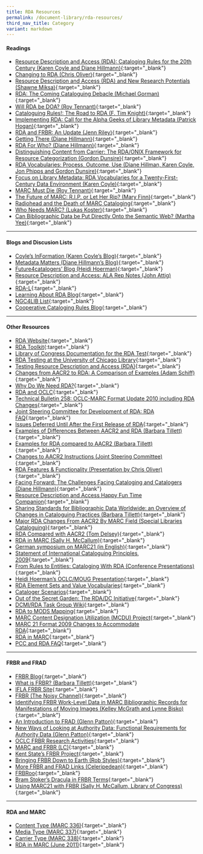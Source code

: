 ```yaml
---
title: RDA Resources
permalink: /document-library/rda-resources/
third_nav_title: Category
variant: markdown
---
```

#### **Readings**
- [Resource Description and Access (RDA): Cataloging Rules for the 20th Century (Karen Coyle and Diane Hillmann)](http://dlib.org/dlib/january07/coyle/01coyle.html){:target="_blank"}
- [Changing to RDA (Chris Oliver)](http://www.rda-jsc.org/docs/felicitervol53no7p250-253.pdf){:target="_blank"}
- [Resource Description and Access (RDA) and New Research Potentials (Shawne Miksa)](http://www.asis.org/Bulletin/Jun-09/JunJul09_Miksa.pdf%22){:target="_blank"}
- [RDA: The Coming Cataloguing Debacle (Michael Gorman)](http://www.slc.bc.ca/rda1007.pdf){:target="_blank"}
- [Will RDA be DOA? (Roy Tennant)](http://www.libraryjournal.com/article/CA6422278.html){:target="_blank"}
- [Cataloguing Rules!: The Road to RDA (F. Tim Knight)](http://pi.library.yorku.ca/dspace/handle/10315/2550){:target="_blank"}
- [Implementing RDA: Call for the Alpha Geeks of Library Metadata (Patrick Hogan)](http://www.alatechsource.org/blog/2009/07/implementing-rda-call-for-the-alpha-geeks-of-library-metadata.html){:target="_blank"}
- [RDA and FRBR: An Update (Jenn Riley)](http://www.dlib.indiana.edu/~jenlrile/presentations/ilf2007/rdafrbr.pdf){:target="_blank"}
- [Getting There (Diane Hillmann)](http://ecommons.library.cornell.edu/handle/1813/11620){:target="_blank"}
- [RDA For Who? (Diane Hillmann)](http://dublincore.org/usage/meetings/2006/04/seattle/rda-review/RDA_for_who.htm){:target="_blank"}
- [Distinguishing Content from Carrier: The RDA/ONIX Framework for Resource Categorization (Gordon Dunsire)](http://www.dlib.org/dlib/january07/dunsire/01dunsire.html){:target="_blank"}
- [RDA Vocabularies: Process, Outcome, Use (Diane Hillman, Karen Coyle, Jon Phipps and Gordon Dunsire)](http://www.dlib.org/dlib/january10/hillmann/01hillmann.html){:target="_blank"}
- [Focus on Library Metadata: RDA Vocabularies for a Twenty-First-Century Data Environment (Karen Coyle)](http://www.alatechsource.org/blog/2010/01/rda-vocabularies-for-a-twenty-first-century-data-environment.html){:target="_blank"}
- [MARC Must Die (Roy Tennant)](http://www.libraryjournal.com/article/CA250046.html){:target="_blank"}
- [The Future of MARC: R.I.P. or Let Her Rip? (Mary Finn)](http://scholar.lib.vt.edu/ejournals/VALib/v50_n1/finn.html){:target="_blank"}
- [Radiohead and the Death of MARC Cataloging](http://weblog.amillion.us/archives/470){:target="_blank"}
- [Who Needs MARC? (Lukas Koster)](http://commonplace.net/2009/05/who-needs-marc/){:target="_blank"}
- [Can Bibliographic Data be Put Directly Onto the Semantic Web? (Martha Yee)](http://escholarship.org/uc/item/91b1830k){:target="_blank"}

<hr>

#### **Blogs and Discusion Lists**
- [Coyle’s InFormation (Karen Coyle’s Blog)](http://kcoyle.blogspot.com/){:target="_blank"}
- [Metadata Matters (Diane Hillmann’s Blog)](http://managemetadata.org/blog/){:target="_blank"}
- [Future4catalogers’ Blog (Heidi Hoerman)](http://future4catalogers.wordpress.com/){:target="_blank"}
- [Resource Description and Access: ALA Rep Notes (John Attig)](http://www.personal.psu.edu/jxa16/blogs/resource_description_and_access_ala_rep_notes/){:target="_blank"}
- [RDA-L](http://www.rda-jsc.org/rdadiscuss.html){:target="_blank"}
- [Learning About RDA Blog](http://learningaboutrda.wordpress.com/){:target="_blank"}
- [NGC4LIB List](https://listserv.nd.edu/cgi-bin/wa?A0=NGC4LIB){:target="_blank"}
- [Cooperative Cataloging Rules Blog](http://coopcatwiki.blogspot.com/){:target="_blank"}

<hr>

#### **Other Resources**
- [RDA Website](http://www.rdaonline.org/){:target="_blank"}
- [RDA Toolkit](http://www.rdatoolkit.org/){:target="_blank"}
- [Library of Congress Documentation for the RDA Test](http://www.loc.gov/catdir/cpso/RDAtest/rdatest.html){:target="_blank"}
- [RDA Testing at the University of Chicago Library](http://www.lib.uchicago.edu/staffweb/depts/cat/rda.html){:target="_blank"}
- [Testing Resource Description and Access (RDA)](http://www.loc.gov/bibliographic-future/rda/){:target="_blank"}
- [Changes from AACR2 to RDA: A Comparison of Examples (Adam Schiff)](http://eprints.rclis.org/18328/1/BCLAPresentation_20100427.pdf){:target="_blank"}
- [Why Do We Need RDA?](http://needrda.pdf/){:target="_blank"}
- [RDA and OCLC](http://www.oclc.org/rda/default.htm){:target="_blank"}
- [Technical Bulletin 258: OCLC-MARC Format Update 2010 including RDA Changes](http://www.oclc.org/support/documentation/worldcat/tb/258/default.htm){:target="_blank"}
- [Joint Steering Committee for Development of RDA: RDA FAQ](http://www.rda-rsc.org/content/rda_faq){:target="_blank"}
- [Issues Deferred Until After the First Release of RDA](http://www.rda-jsc.org/docs/5sec7rev.pdf){:target="_blank"}
- [Examples of Differences Between AACR2 and RDA (Barbara Tillett)](http://www.loc.gov/acq/conser/rda_examples-rev04-15-2009.pdf){:target="_blank"}
- [Examples for RDA compared to AACR2 (Barbara Tillett)](http://rda_examples.doc/){:target="_blank"}
- [Changes to AACR2 Instructions (Joint Steering Committee)](http://www.rda-jsc.org/docs/5sec7rev.pdf){:target="_blank"}
- [RDA Features &amp; Functionality (Presentation by Chris Oliver)](http://www.rda-jsc.org/docs/iflasatellite-20080808-demo.pdf){:target="_blank"}
- [Facing Forward: The Challenges Facing Cataloging and Catalogers (Diane Hillmann)](http://ecommons.library.cornell.edu/handle/1813/11536){:target="_blank"}
- [Resource Description and Access Happy Fun Time Companion](http://sites.google.com/site/codlinandshort/){:target="_blank"}
- [Sharing Standards for Bibliographic Data Worldwide: an Overview of Changes in Cataloguing Practices (Barbara Tillett)](http://www.apla2009.ca/index.php/program/details/20-Barbara%20Tillett){:target="_blank"}
- [Major RDA Changes From AACR2 By MARC Field (Special Libraries Cataloguing)](http://slc.bc.ca/cheats/aacr22rda.htm){:target="_blank"}
- [RDA Compared with AACR2 (Tom Delsey)](http://www.columbia.edu/cu/libraries/inside//units/bibcontrol/osmc/Delsey.ppt){:target="_blank"}
- [RDA in MARC (Sally H. McCallum)](http://www.columbia.edu/cu/libraries/inside//units/bibcontrol/osmc/RDAMARC.ppt){:target="_blank"}
- [German symposium on MARC21 (in English)](http://www.d-nb.de/standardisierung/formate/marc_symposium.htm){:target="_blank"}
- [Statement of International Cataloguing Principles, 2009](http://www.ifla.org/VII/s13/icp/ICP-2009_en.pdf){:target="_blank"}
- [From Rules to Entities: Cataloging With RDA (Conference Presentations)](http://tsig.wikispaces.com/Pre-conference+2009+presentation+materials){:target="_blank"}
- [Heidi Hoerman’s OCLC/MOUG Presentation](http://www.slideshare.net/HeidiHoerman/oclcmougpresentation-presentation){:target="_blank"}
- [RDA Element Sets and Value Vocabularies](http://metadataregistry.org/rdabrowse.htm){:target="_blank"}
- [Cataloger Scenarios](http://www.dublincore.org/dcmirdataskgroup/Scenarios){:target="_blank"}
- [Out of the Secret Garden: The RDA/DC Initiative](http://www.techsource.ala.org/blog/2007/06/out-of-the-secret-garden-the-rdadc-initiative.html){:target="_blank"}
- [DCMI/RDA Task Group Wiki](https://www.dublincore.org/groups/libraries/dcmirdataskgroup/){:target="_blank"}
- [RDA to MODS Mapping](https://listserv.loc.gov/cgi-bin/wa?A2=ind0903&amp;L=MODS&amp;P=19816){:target="_blank"}
- [MARC Content Designation Utilization (MCDU) Project](http://www.mcdu.unt.edu/){:target="_blank"}
- [MARC 21 Format 2009 Changes to Accommodate RDA](http://www.loc.gov/marc/formatchanges-RDA.html){:target="_blank"}
- [RDA in MARC](http://www.loc.gov/marc/RDAinMARC29.html){:target="_blank"}
- [PCC and RDA FAQ](http://www.loc.gov/catdir/pcc/PCC-RDA-FAQ.html){:target="_blank"}

<hr>

#### **FRBR and FRAD**
- [FRBR Blog](http://www.frbr.org/){:target="_blank"}
- [What is FRBR? (Barbara Tillett)](http://www.loc.gov/cds/downloads/FRBR.PDF){:target="_blank"}
- [IFLA FRBR Site](http://www.ifla.org/en/publications/functional-requirements-for-bibliographic-records){:target="_blank"}
- [FRBR (The Noisy Channel)](http://thenoisychannel.com/2009/03/10/functional-requirements-for-bibliographic-records/){:target="_blank"}
- [Identifying FRBR Work-Level Data in MARC Bibliographic Records for Manifestations of Moving Images (Kelley McGrath and Lynne Bisko)](http://journal.code4lib.org/articles/775){:target="_blank"}
- [An Introduction to FRAD (Glenn Patton)](http://presentations.ala.org/images/c/c5/Frad_ala_200806_color.pdf){:target="_blank"}
- [New Ways of Looking at Authority Data: Functional Requirements for Authority Data (Glenn Patton)](http://patton.pdf/){:target="_blank"}
- [OCLC FRBR Research Activities](http://www.oclc.org/research/activities/past/orprojects/frbr/default.htm){:target="_blank"}
- [MARC and FRBR (LC)](http://www.loc.gov/marc/marc-functional-analysis/frbr.html){:target="_blank"}
- [Kent State’s FRBR Project](http://frbr.slis.kent.edu/){:target="_blank"}
- [Bringing FRBR Down to Earth (Rob Styles)](http://dynamicorange.com/2009/11/11/bringing-frbr-down-to-earth/){:target="_blank"}
- [More FRBR and FRAD Links (Celeripedean)](http://celeripedean.wordpress.com/2009/03/12/code4lib-and-frbr/){:target="_blank"}
- [FRBRoo](http://cidoc.ics.forth.gr/frbr_drafts.html){:target="_blank"}
- [Bram Stoker’s Dracula in FRBR Terms](http://www.youtube.com/watch?v=LN0vKCFsXPE&amp;feature=player_embedded){:target="_blank"}
- [Using MARC21 with FRBR (Sally H. McCallum, Library of Congress)](http://www.loc.gov/marc/marbi/2005/2005-report02.pdf){:target="_blank"}

<hr>

#### **RDA and MARC**
- [Content Type (MARC 336)](http://www.loc.gov/standards/valuelist/rdacontent.html){:target="_blank"}
- [Media Type (MARC 337)](http://www.loc.gov/standards/valuelist/rdamedia.html){:target="_blank"}
- [Carrier Type (MARC 338)](http://www.loc.gov/standards/valuelist/rdacarrier.html){:target="_blank"}
- [RDA in MARC (June 2011)](http://www.loc.gov/marc/RDAinMARC29.html){:target="_blank"}